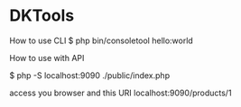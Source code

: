 # DKTools

How to use CLI
$ php bin/consoletool hello:world

How to use with API

$ php -S localhost:9090 ./public/index.php

access you browser and this URI
localhost:9090/products/1

